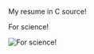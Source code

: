 My resume in C source! 

For science!

![For science!](http://static.tvtropes.org/pmwiki/pub/images/PantslessForScience.png)
